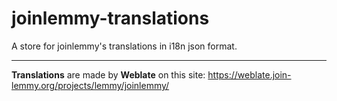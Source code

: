 # joinlemmy-translations

A store for joinlemmy's translations in i18n json format.

---

**Translations** are made by **Weblate** on this site: https://weblate.join-lemmy.org/projects/lemmy/joinlemmy/
